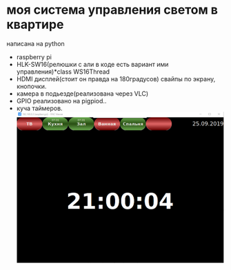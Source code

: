 # моя система управления светом в квартире
написана на python
* raspberry pi
* HLK-SW16(релюшки с али в коде есть вариант ими управления)*class WS16Thread
* HDMI дисплей(стоит он правда на 180градусов) свайпы по экрану, кнопочки.
* камера в подьезде(реализована через VLC)
* GPIO реализовано на pigpiod.. 
* куча таймеров.
![Пример](Безымянный.png)
